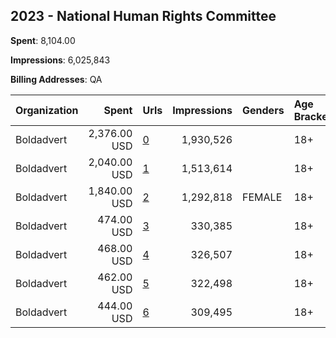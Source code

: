 ## 2023 - National Human Rights Committee 
**Spent**: 8,104.00

**Impressions**: 6,025,843

**Billing Addresses**: QA

|Organization|Spent|Urls|Impressions|Genders|Age Brackets|Country Codes|
|:---|---:|:---|---:|:---|:---|:---|
|Boldadvert|2,376.00 USD|[0](https://www.snap.com/political-ads/asset/ed2df5b8024d0323f138a00aac2a0dd6cdf32115b6d15ed79e1142443637d2db?mediaType=mp4)|1,930,526||18+|qatar|
|Boldadvert|2,040.00 USD|[1](https://www.snap.com/political-ads/asset/5cf59831f720d8c6d7d0c9701d3298a3f79a85369b058ddef0294dfe872fdd15?mediaType=mp4)|1,513,614||18+|qatar|
|Boldadvert|1,840.00 USD|[2](https://www.snap.com/political-ads/asset/f9a5dbc14905a3fab479722a7d569e982384479efece2caccdd586bab83a7217?mediaType=mp4)|1,292,818|FEMALE|18+|qatar|
|Boldadvert|474.00 USD|[3](https://www.snap.com/political-ads/asset/f8cb4dbd3b8d25958fe098a47102d58f3f98624bd03aef3be1053d38cd6aa8fa?mediaType=mp4)|330,385||18+|qatar|
|Boldadvert|468.00 USD|[4](https://www.snap.com/political-ads/asset/e0bc08f39eb90143e567a10f5b710400a0905b0627a6aeaf8d52c8d66353ef11?mediaType=mp4)|326,507||18+|qatar|
|Boldadvert|462.00 USD|[5](https://www.snap.com/political-ads/asset/90e4a4280f551dc298ab6c38673fa19b77d4c982b89ad9941076703a274955ee?mediaType=mp4)|322,498||18+|qatar|
|Boldadvert|444.00 USD|[6](https://www.snap.com/political-ads/asset/8d4e516db05f7c44cd50c29ab025dbe6763dad29953a29b87ef7d86da94fdff1?mediaType=mp4)|309,495||18+|qatar|
